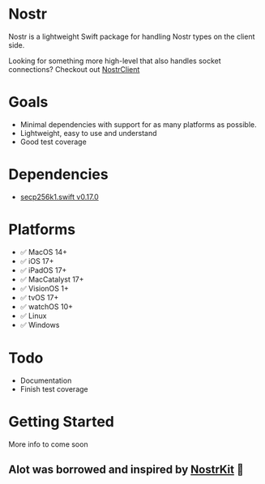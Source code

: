 # Nostr
Nostr is a lightweight Swift package for handling Nostr types on the client side.

Looking for something more high-level that also handles socket connections? Checkout out [NostrClient](https://github.com/Galaxoid-Labs/NostrClient.swift)

# Goals
- Minimal dependencies with support for as many platforms as possible.
- Lightweight, easy to use and understand
- Good test coverage

# Dependencies
- [secp256k1.swift v0.17.0](https://github.com/GigaBitcoin/secp256k1.swift)

# Platforms
- ✅ MacOS 14+
- ✅ iOS 17+
- ✅ iPadOS 17+
- ✅ MacCatalyst 17+
- ✅ VisionOS 1+
- ✅ tvOS 17+ 
- ✅ watchOS 10+
- ✅ Linux
- ✅ Windows

# Todo
- Documentation
- Finish test coverage

# Getting Started
More info to come soon

## Alot was borrowed and inspired by [NostrKit](https://github.com/cnixbtc/NostrKit) 🙏

